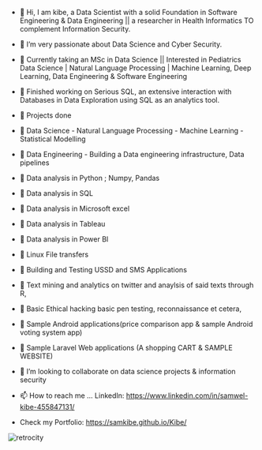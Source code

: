 - 👋 Hi, I am kibe, a Data Scientist with a solid Foundation in Software Engineering & Data Engineering || a researcher in Health Informatics TO complement Information Security. 
- 👀 I’m very passionate about Data Science and Cyber Security.

- 🌱 Currently taking an MSc in Data Science || Interested in Pediatrics Data Science | Natural Language Processing | Machine Learning, Deep Learning, Data Engineering & Software Engineering

- 🌱 Finished working on Serious SQL, an extensive interaction with Databases in Data Exploration using SQL as an analytics tool.
  

- 🌱 Projects done

- 👣 Data Science - Natural Language Processing -  Machine Learning - Statistical Modelling
- 👣 Data Engineering - Building a Data engineering infrastructure, Data pipelines
- 👣 Data analysis in Python ; Numpy, Pandas
- 👣 Data analysis in SQL
- 👣 Data analysis in Microsoft excel
- 👣 Data analysis in Tableau
- 👣 Data analysis in Power BI
- 👣 Linux File transfers
- 👣 Building and Testing USSD and SMS Applications
- 👣 Text mining and analytics on twitter and anaylsis of said texts through R, 
- 👣 Basic Ethical hacking basic pen testing, reconnaissance et cetera,
- 👣 Sample Android applications(price comparison app & sample Android voting system app)
- 👣 Sample Laravel Web applications (A shopping CART & SAMPLE WEBSITE)


- 💞️ I’m looking to collaborate on data science projects & information security
- 📫 How to reach me ... LinkedIn: https://www.linkedin.com/in/samwel-kibe-455847131/
- Check my Portfolio: https://samkibe.github.io/Kibe/

<!---
samkibe/samkibe is a ✨ special ✨ repository because its `README.md` (this file) appears on your GitHub profile.
You can click the Preview link to take a look at your changes.
--->
![retrocity](https://github.com/samkibe/samkibe/assets/25104443/eae34f57-ee00-44a1-9b9d-d65b1f4d55ac)

